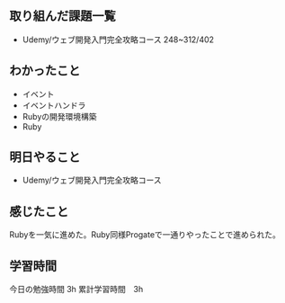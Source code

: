 ## 取り組んだ課題一覧
- Udemy/ウェブ開発入門完全攻略コース 248~312/402

## わかったこと
- イベント
- イベントハンドラ
- Rubyの開発環境構築
- Ruby

## 明日やること
- Udemy/ウェブ開発入門完全攻略コース

## 感じたこと
Rubyを一気に進めた。Ruby同様Progateで一通りやったことで進められた。

## 学習時間
今日の勉強時間 3h
累計学習時間　3h
